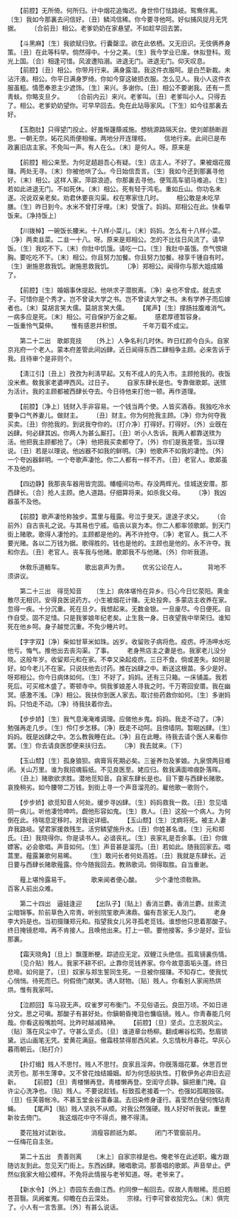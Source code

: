 <!-- { "loadSidebar": true } -->
　　【前腔】无所倚。何所归。计中烟花追悔迟。身世伶仃怯路岐。鸳鸯伴离。〔生〕我如今那裏去问信好。〔丑〕鳞鸿信稀。你今要寻他呵。好似捕风捉月无凭据。 
　　〔合前丑〕相公。老爹奶奶在家悬望。不如趁早回去罢。 

　　【斗黑麻】〔生〕我欲赋归欤。行囊罄涩。欲在此依栖。又无旧识。无伎俩养身策。〔丑〕在此等科举。倘然得中。十分之美。〔生〕我今学业已废。休拟登科。观光上国。〔合〕相逢可惜。风波遭陷溺。进退无门。进退无门。仰天叹息。 
　　【前腔】〔丑〕相公。你带月行来。满身露湿。我这件衣服呵。是白苎新裁。未沾汗液。相公。你平日满身罗绮。你如今穿这破损衣服。怎么见人。我小人这件衣服虽粗。情愿奉恩主少遮饰。〔生〕来兴。多谢你。〔丑〕相公不要谢我。还有一贯靑蚨。你略支旦夕。 
　　〔合前内云〕来兴。老爹叫。〔丑〕老爹叫小人。只得去了。相公。老爹奶奶望你。可早早回去。免在此玷辱家风。〔下生〕如今往那裏去好。 

　　【玉胞肚】只得望门投止。好羞惭籧篨戚施。想桃源路隔天台。使刘郞肠断遐思。一朝无奈。妬花风雨便相催。两地分开连理枝。 
　　信地行来。此间已是布政裏旧店主家。不免叫一声。有人在么。〔末〕是何人。呀。原来是 

　　【前腔】相公来至。为何足趦趄吾心有疑。〔生〕店主人。不好了。果被烟花掇赚。两处无寻。〔末〕你被他哄了么。今日始信吾言。〔生〕我如今还到那裏寻他好。〔末〕相公。这样人家。萍踪浪迹。你那裏去寻他。便驾高车驷马难追。〔生〕若如此进退无门。不如死休。〔末〕相公。死有轻于鸿毛。重如丘山。你功名未遂。况说双亲老矣。劝君休要丧沟渠。权在寒家住几时。 
　　相公敢是未吃早膳。〔生〕昨日到今。水米不曾打牙哩。〔末〕受饿了。妈妈。郑相公在此。快看早饭来。〔净持饭上〕 

　　【川拨棹】一碗饭长腰米。十八样小菜儿。〔末〕妈妈。怎么有十八样小菜。〔净〕两卖韭菜。二韭一十八。呀。原来是郑相公。怎的不比往日风流了。请早饭。〔生〕我吃不下。〔末〕你肚中饥饿。请吃一口。〔生〕我肚中虽饿。奈气恨塡胸。要吃吃不下。〔末〕相公。你且努力加餐。你且努力加餐。禄享千锺自有时。〔生〕谢施恩救我饥。谢施恩救我饥。 
　　〔净〕郑相公。闻得你与那大姐成婚了。 

　　【前腔】〔生〕婚姻事休提起。他哄求子潜脱离。〔净〕亲也不曾成。就去求子。可惜你是个秀才。岂不曾读大学之书。岂不曾读大学之书。未有学养子而后嫁者也。〔末〕莫胡言笑大儒。莫胡言笑大儒。 
　　【尾声】〔生〕撑肠拄腹难消气。一病多应是死。〔末〕相公。可自保护万金之躯。 
　　感君厚德暂容身。　　　　一饭重怜气莫伸。 
　　惟有感恩幷积恨。　　　　千年万载不成尘。 

　　第二十二出　歌郞竞技 
　　〔外上〕人争名利几时休。昨日红颜今白头。自家京兆府一个老人。蒙本府差管此间凶肆。近日闻得东西二肆相争主顾。必来吿诉于我。且待审个是非则个。 

　　【淸江引】〔丑上〕孜孜为利淸早起。又有不成人的先入市。主顾抢我的。夜饭没米煮。敎我家老婆呷西风。过日子。 
　　自家东肆长是也。专靠做歌郞。送殡为活计。我的主顾都被西肆长夺去。今日待他来打他一顿。再作道理。 

　　【前腔】〔净上〕钱财入手非容易。一个钱当两个使。人皆买酒呑。我独吃冷水要争口气养妻儿。做财主。 
　　〔丑〕财主。你为何抢我主顾。〔净〕你为何夺我买卖。〔丑〕你抢我的。到说我夺你的。〔打介净〕打得好。打得好。〔外〕业旣在凶肆。何必肆其凶。你两人为甚么厮打。〔丑〕听小人吿诉。我两人都靠送殡为活。他把我主顾都抢了。〔净〕他把我买卖都夺了。〔外〕你们是我差管。当以理说。〔丑〕若是以理说。他凶器不如我的鲜明。〔净〕他歌声不如我的凄怆。〔外〕一个夸凶器鲜明。一个夸歌声凄怆。你二人都有一样不齐。〔丑〕老官人。歌郞虽不及他的。 

　　【四边静】我那丧车器用皆完固。幡幢间功布。存没两辉光。佳城送安厝。那西肆长。〔合〕抢人主顾。绝人道路。仔细算将来。如杀我父母。 
　　〔净〕我凶器虽不及他。 

　　【前腔】歌声凄怆称独步。蒿里与薤露。号泣于旻天。遑遑子求父。 
　　〔合前外〕自古丧礼之说。与其易也宁戚。临丧以哀为本。你二人都率领歌郞。到天门街上赌歌。歌得人凄怆的。主顾都是他的。再不许抢夺。〔净〕老官人。我二人不要光赌。各以二万钱为据。歌得胜的。钱也是他的。主顾也是他的。永不许夺。我和你去。〔丑〕老官人。丧车我与他赌。歌郞我不与他赌。〔外〕你听我道。 

　　休敎乐道輀车。　　　　歌出哀声为贵。 
　　优劣公论在人。　　　　背地不须讲议。 

　　第二十三出　得觅知音 
　　〔生上〕病体堪怜在异乡。归心今日忆荥阳。黄金散尽无相识。安得良医说药方。小生被烟花计赚。无处投奔。多蒙店主收养在家。忽得一疾。十分沉重。死在旦夕。我想起来。无数金银。一旦废尽。今日便死。自作自受。固不足惜。只是我爹娘年纪老矣。止生我一身。日夜望我中举荣归。谁知死在他乡呵。身子越觉沉重。不免少睡片时。 

　　【字字双】〔净〕柴如甘草米如珠。凶岁。收留败子病将危。疫疠。呼汤呷水吃他亏。悔气。推他出去丧沟渠。了事。 
　　老身熊店主之妻是也。我家老儿没分晓。这般年岁。收留郑元和在家。不幸又染起疫疠。三日不食。倘或差失。如何是好。如今老儿不在家。只说扶他去讨药。推在凶肆之中。断送这根苗。多少是好。呀郑相公。你今日病体如何。〔生〕不好了。妈妈。还有三只箱。一床铺盖。我若死后。可买棺木盛了。寄顿寺中。倘我爹娘差人寻我之时。千万寄回安厝。我在幽冥。感激不浅。〔净〕相公。我扶你到医人家去。取讨些药救你如何。〔生〕多谢妈妈。只怕走不动。〔净〕待我扶着你去。 

　　【步步娇】〔生〕我气息淹淹难调理。应做他乡鬼。妈妈。我走不动了。〔净〕勉强再走几步。〔生〕伶仃步怎移。〔净〕旣走不动呵。且傍墙阴。暂眠凶肆。〔生〕妈妈。旣是凶肆之中。怎么教我睡在此。〔净〕且在此睡。待我去请个医人来看你罢。〔生〕你去请良医卽便来扶归去。 
　　〔净〕我去就来。〔下〕 

　　【玉山颓】〔生〕孤身狼狈。病膏肓死期必矣。三釜养勿及爹娘。九泉恨两目难闭。关山万里。谁为我招魂翦纸。不见良医至。姥应归。敎我满面啼痕卧落晖。 
　　〔丑上〕赌歌欲求胜。潜地觅知音。自家东肆长是也。目下要与西肆长赌歌。哀挽稍劣。如今腰带二万钱。到街上寻一个声音溜亮的。雇他歌一歌则个。 

　　【步步娇】欲觅知音人何处。缓步寻凶肆。〔生〕妈妈救我一救。〔丑〕忽见墙阴一病儿。听他凄怆呻吟。觑他形容如鬼。〔生〕救人。〔丑〕这般一个病人。为何倒在此。待喘息定移时。对我说详细。 
　　【玉山颓】〔生〕沈痾将死。被主人妻弃我路岐。望君家援救残生。活穷鳞望施升水。〔丑〕你姓甚名谁。〔生〕元和郑氏。〔丑〕我晓得你。你是读书人。必谙丧礼。〔生〕丧家礼是吾余事。〔丑〕你做嫖客。必会歌唱。声音如何。〔生〕声音甚是溜亮。〔丑〕若如此。随我回家去。唱蒿里。薤露兼歌何易晞。 
　　〔生〕敢问长者何处高姓。〔丑〕我就是东肆长。近日要与西肆长赌歌薤露。你今随我回去。教熟歌词。倘得取胜。自当重谢。 

　　薤上堪怜露易干。　　　　歌来闻者便心酸。 
　　少个凄怆须敎熟。　　　　百客人前出众难。 

　　第二十四出　逼娃逢迎 
　　【出队子】〔贴上〕香消兰麝。香消兰麝。丝索流尘暗锦筝。阶前草色入帘靑。听别院笙歌声沸鼎。偏有吾家无人及门。 
　　老身李大妈是也。当初掇赚郑元和。指望我女儿另寻孤老觅钱。谁想他只思着那酸子。终日掩镜悲啼。再不肯接人。且唤他出来。打上一顿。要他接客。多少是好。亚仙那裏。 

　　【霜天晓角】〔旦上〕飘蓬断梗。踪迹应无定。双鲤江头绝信。孤鸾镜裏伤情。 
　　〔见介贴〕贱人。我家不耕不织。止靠你觅钱养家。你今故意面垢头蓬。终日悲啼。如何是了。〔旦〕奴家与郑生誓同生死。一旦被你掇赚。不知存亡。使我忧心悄悄。待死而已。何假倚门献笑。诱人财物。〔贴〕贱人。你看别人家闹热烘烘。惟有我家呵。 

　　【泣颜回】车马寂无声。叹雀罗可布衡门。不见俗语云。良田万顷。不如日进分文。思之可嗔。那酸子有甚好处。你鎭朝昏掩泪也慵临镜。贱人。你靑春能几何哉。你看这般嘴脸呵。比昨时越减精神。 
　　【前腔】〔旦〕坚贞。立志脱风尘。〔贴〕落在风尘中了。守甚么坚贞。〔旦〕谁道章台杨柳。翻成嶰谷松筠。愁眉锁黛。远山画笔无凭。爱黄花满庭。傲霜枝禁得那西风紧。久忘情秋月春花。早灰心暮雨朝云。〔贴打介〕 

　　【扑灯蛾】贱人不思忖。贱人不思忖。良家且淫奔。你旣落烟花寨。休思百世流芳也。那书生薄幸。又不曾花烛结婚姻。却为何恁般执性。打敎伊务必弃旧去迎新。 
　　【前腔】〔旦〕靑楼懒再登。靑楼懒再登。空闺守贞静。鎭把重门掩。自许尘心洗净也。〔贴〕贱人。不要说趁钱。标致孤老接着一个。也强如孤眠独宿。〔旦〕任芙蓉帐冷。不慕玉堂金谷霭春温。去旧染修身谨行。喜莹然白璧何愧玷靑蝇。 
　　【尾声】〔贴〕贱人坚执不从顺。对我公然强硬。贱人好好听我说。重整新妆去倚门。 
　　我这烟花中守不得贞。撇不得淸。 

　　菱花独对试新妆。　　　　消瘦容颜祇为郞。 
　　闭门不管窗前月。　　　　一任梅花自主张。 

　　第二十五出　责善则离 
　　〔末上〕自家宗禄是也。俺老爷在此述职。纔方跟随访友到此。忽见天门街上。东西凶肆。赌唱歌词。那善唱的歌郞。声音举止。俨然似我家大相公模样。不免将此情报与老爷知道。呀。老爷来了。 

　　【新水令】〔外上〕杏园东去曲江西。约同僚一船回去。叹故人靑眼稀。觅旧题苍苔翳。凤阙崔嵬。仰瞻在白云深处。 
　　宗禄。行李可曾收拾完么。〔末〕俱完了。小人有一言吿禀。〔外〕有甚么说话。 

